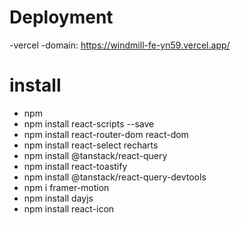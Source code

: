 # Deployment

-vercel
-domain: https://windmill-fe-yn59.vercel.app/




# install

- npm
- npm install react-scripts --save
- npm install react-router-dom react-dom
- npm install react-select recharts
- npm install @tanstack/react-query
- npm install react-toastify
- npm install @tanstack/react-query-devtools
- npm i framer-motion
- npm install dayjs
- npm install react-icon
